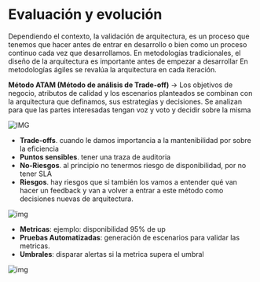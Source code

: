 # **Evaluación y evolución**



Dependiendo el contexto, la validación de arquitectura, es un proceso que tenemos que hacer antes de entrar en desarrollo o bien como un proceso continuo cada vez que desarrollamos.
En metodologías tradicionales, el diseño de la arquitectura es importante antes de empezar a desarrollar
En metodologías ágiles se revalúa la arquitectura en cada iteración.

**Método ATAM (Método de análisis de Trade-off)** ->
Los objetivos de negocio, atributos de calidad y los escenarios planteados se combinan con la arquitectura que definamos, sus estrategias y decisiones. Se analizan para que las partes interesadas tengan voz y voto y decidir sobre la misma

![IMG](https://static.platzi.com/media/user_upload/image%20%281%29-e995583e-ad02-4493-88f8-f5b19db3eba5.jpg)

- **Trade-offs**. cuando le damos importancia a la mantenibilidad por sobre la eficiencia
- **Puntos sensibles**. tener una traza de auditoria
- **No-Riesgos**. al principio no tenermos riesgo de disponibilidad, por no tener SLA
- **Riesgos**. hay riesgos que si también los vamos a entender qué van hacer un feedback y van a volver a entrar a este método como decisiones nuevas de arquitectura.

![img](https://static.platzi.com/media/user_upload/image%20%282%29-617f1504-5023-47b8-b9d9-1e22d26b72d5.jpg)

- **Metricas**: ejemplo: disponibilidad 95% de up
- **Pruebas Automatizadas**: generación de escenarios para validar las metricas.
- **Umbrales**: disparar alertas si la metrica supera el umbral
  
![img](https://static.platzi.com/media/user_upload/image%20%283%29-b64ea430-ae1b-4152-bca9-6dd671ce7517.jpg)